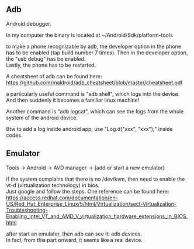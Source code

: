 Adb
------------------------

Android debugger.

In my computer the binary is located at ~/Android/Sdk/platform-tools

to make a phone recognizable by adb, the developer option in the phone has to be enabled (tap build number 7 times). 
Then in the developer option, the "usb debug" has be enabled.  
Lastly, the phone has to be restarted.

A cheatsheet of adb can be found here: https://github.com/maldroid/adb_cheatsheet/blob/master/cheatsheet.pdf

a particularly useful command is "adb shell", which logs into the device.  
And then suddenly it becomes a familiar linux machine!

Another command is "adb logcat", which can see the logs from the whole system of the android device.  

Btw to add a log inside android app, use "Log.d("xxx", "xxx");" inside codes.


Emulator
-----------------------

Tools -> Android -> AVD manager -> (add or start a new emulator)

if the system complains that there is no /dev/kvm, then need to enable the vt-d (virtualization technology) in bios.  
Just google and follow the steps. 
One reference can be found here: https://access.redhat.com/documentation/en-US/Red_Hat_Enterprise_Linux/5/html/Virtualization/sect-Virtualization-Troubleshooting-Enabling_Intel_VT_and_AMD_V_virtualization_hardware_extensions_in_BIOS.html

after start an emulator, then adb can see it: adb devices.  
In fact, from this part onward, it seems like a real device.
